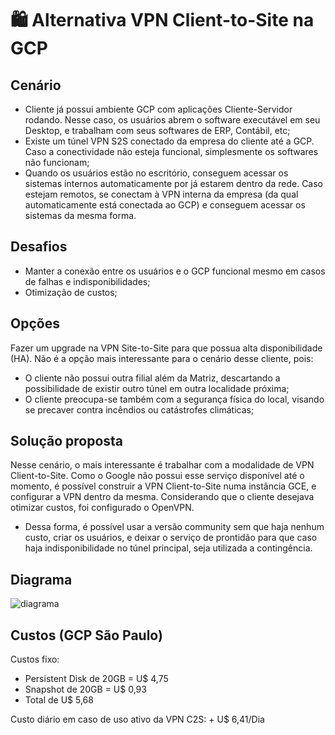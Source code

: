 # 🛍️ Alternativa VPN Client-to-Site na GCP

## Cenário 
- Cliente já possui ambiente GCP com aplicações Cliente-Servidor rodando. Nesse caso, os usuários abrem o software executável em seu Desktop, e trabalham com seus softwares de ERP, Contábil, etc;
- Existe um túnel VPN S2S conectado da empresa do cliente até a GCP. Caso a conectividade não esteja funcional, simplesmente os softwares não funcionam;
- Quando os usuários estão no escritório, conseguem acessar os sistemas internos automaticamente por já estarem dentro da rede. Caso estejam remotos, se conectam à VPN interna da empresa (da qual automaticamente está conectada ao GCP) e conseguem acessar os sistemas da mesma forma.

## Desafios
- Manter a conexão entre os usuários e o GCP funcional mesmo em casos de falhas e indisponibilidades;
- Otimização de custos;

## Opções
Fazer um upgrade na VPN Site-to-Site para que possua alta disponibilidade (HA).
Não é a opção mais interessante para o cenário desse cliente, pois:
- O cliente não possui outra filial além da Matriz, descartando a possibilidade de existir outro túnel em outra localidade próxima;
- O cliente preocupa-se também com a segurança física do local, visando se precaver contra incêndios ou catástrofes climáticas;

## Solução proposta
Nesse cenário, o mais interessante é trabalhar com a modalidade de VPN Client-to-Site. Como o Google não possui esse serviço disponível até o momento, é possível construir a VPN Client-to-Site numa instância GCE, e configurar a VPN dentro da mesma. Considerando que o cliente desejava otimizar custos, foi configurado o OpenVPN.

- Dessa forma, é possível usar a versão community sem que haja nenhum custo, criar os usuários, e deixar o serviço de prontidão para que caso haja indisponibilidade no túnel principal, seja utilizada a contingência.

## Diagrama
![diagrama](./architecture-diagram.png)

## Custos (GCP São Paulo)
Custos fixo:
- Persistent Disk de 20GB = U$ 4,75
- Snapshot de 20GB = U$ 0,93
- Total de U$ 5,68

Custo diário em caso de uso ativo da VPN C2S: + U$ 6,41/Dia
